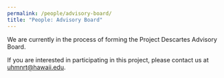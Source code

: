 ```yaml
---
permalink: /people/advisory-board/
title: "People: Advisory Board"
---
```


We are currently in the process of forming the Project Descartes Advisory Board.

If you are interested in participating in this project, please contact us at <uhmnrt@hawaii.edu>.
